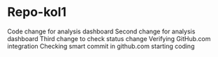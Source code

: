 # Repo-kol1
Code change for analysis dashboard
Second change for analysis dashboard
Third change to check status change
Verifying GitHub.com integration
Checking smart commit in github.com
starting coding

